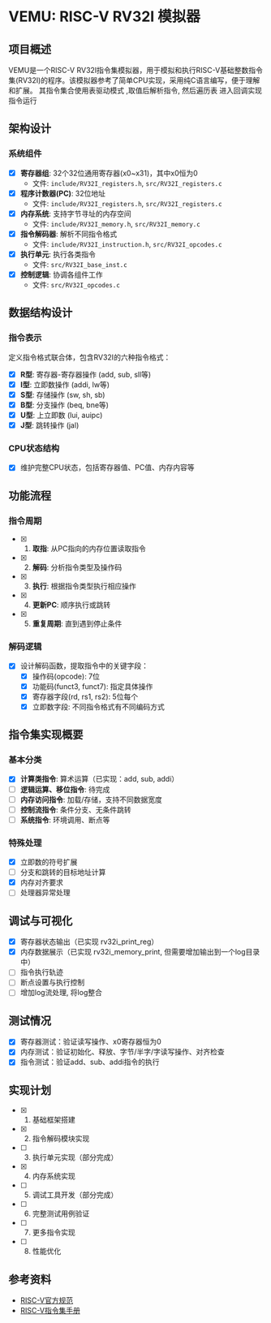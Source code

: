 # VEMU: RISC-V RV32I 模拟器

## 项目概述

VEMU是一个RISC-V RV32I指令集模拟器，用于模拟和执行RISC-V基础整数指令集(RV32I)的程序。该模拟器参考了简单CPU实现，采用纯C语言编写，便于理解和扩展。
其指令集合使用表驱动模式 ,取值后解析指令, 然后遍历表 进入回调实现指令运行
## 架构设计

### 系统组件
- [x] **寄存器组**: 32个32位通用寄存器(x0~x31)，其中x0恒为0
  - 文件: `include/RV32I_registers.h`, `src/RV32I_registers.c`
- [x] **程序计数器(PC)**: 32位地址
  - 文件: `include/RV32I_registers.h`, `src/RV32I_registers.c`
- [x] **内存系统**: 支持字节寻址的内存空间
  - 文件: `include/RV32I_memory.h`, `src/RV32I_memory.c`
- [x] **指令解码器**: 解析不同指令格式
  - 文件: `include/RV32I_instruction.h`, `src/RV32I_opcodes.c`
- [x] **执行单元**: 执行各类指令
  - 文件: `src/RV32I_base_inst.c`
- [x] **控制逻辑**: 协调各组件工作
  - 文件: `src/RV32I_opcodes.c`

## 数据结构设计

### 指令表示
定义指令格式联合体，包含RV32I的六种指令格式：
- [x] **R型**: 寄存器-寄存器操作 (add, sub, sll等)
- [x] **I型**: 立即数操作 (addi, lw等)
- [x] **S型**: 存储操作 (sw, sh, sb)
- [x] **B型**: 分支操作 (beq, bne等)
- [x] **U型**: 上立即数 (lui, auipc)
- [x] **J型**: 跳转操作 (jal)

### CPU状态结构
- [x] 维护完整CPU状态，包括寄存器值、PC值、内存内容等

## 功能流程

### 指令周期
- [x] 1. **取指**: 从PC指向的内存位置读取指令
- [x] 2. **解码**: 分析指令类型及操作码
- [x] 3. **执行**: 根据指令类型执行相应操作
- [x] 4. **更新PC**: 顺序执行或跳转
- [x] 5. **重复周期**: 直到遇到停止条件

### 解码逻辑
- [x] 设计解码函数，提取指令中的关键字段：
  - [x] 操作码(opcode): 7位
  - [x] 功能码(funct3, funct7): 指定具体操作
  - [x] 寄存器字段(rd, rs1, rs2): 5位每个
  - [x] 立即数字段: 不同指令格式有不同编码方式

## 指令集实现概要

### 基本分类
- [x] **计算类指令**: 算术运算（已实现：add, sub, addi）
- [ ] **逻辑运算、移位指令**: 待完成
- [ ] **内存访问指令**: 加载/存储，支持不同数据宽度
- [ ] **控制流指令**: 条件分支、无条件跳转
- [ ] **系统指令**: 环境调用、断点等

### 特殊处理
- [x] 立即数的符号扩展
- [ ] 分支和跳转的目标地址计算
- [x] 内存对齐要求
- [ ] 处理器异常处理

## 调试与可视化

- [x] 寄存器状态输出（已实现 rv32i_print_reg）
- [x] 内存数据展示（已实现 rv32i_memory_print, 但需要增加输出到一个log目录中）
- [ ] 指令执行轨迹
- [ ] 断点设置与执行控制
- [ ] 增加log流处理, 将log整合

## 测试情况

- [x] 寄存器测试：验证读写操作、x0寄存器恒为0
- [x] 内存测试：验证初始化、释放、字节/半字/字读写操作、对齐检查
- [x] 指令测试：验证add、sub、addi指令的执行

## 实现计划

- [x] 1. 基础框架搭建
- [x] 2. 指令解码模块实现
- [ ] 3. 执行单元实现（部分完成）
- [x] 4. 内存系统实现
- [ ] 5. 调试工具开发（部分完成）
- [ ] 6. 完整测试用例验证
- [ ] 7. 更多指令实现
- [ ] 8. 性能优化

## 参考资料

- [RISC-V官方规范](https://riscv.org/technical/specifications/)
- [RISC-V指令集手册](https://github.com/riscv/riscv-isa-manual)